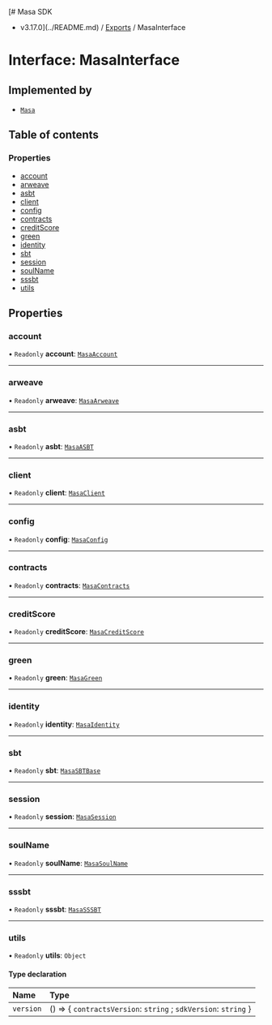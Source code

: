 [# Masa SDK
 - v3.17.0](../README.md) / [Exports](../modules.md) / MasaInterface

# Interface: MasaInterface

## Implemented by

- [`Masa`](../classes/Masa.md)

## Table of contents

### Properties

- [account](MasaInterface.md#account)
- [arweave](MasaInterface.md#arweave)
- [asbt](MasaInterface.md#asbt)
- [client](MasaInterface.md#client)
- [config](MasaInterface.md#config)
- [contracts](MasaInterface.md#contracts)
- [creditScore](MasaInterface.md#creditscore)
- [green](MasaInterface.md#green)
- [identity](MasaInterface.md#identity)
- [sbt](MasaInterface.md#sbt)
- [session](MasaInterface.md#session)
- [soulName](MasaInterface.md#soulname)
- [sssbt](MasaInterface.md#sssbt)
- [utils](MasaInterface.md#utils)

## Properties

### account

• `Readonly` **account**: [`MasaAccount`](../classes/MasaAccount.md)

___

### arweave

• `Readonly` **arweave**: [`MasaArweave`](../classes/MasaArweave.md)

___

### asbt

• `Readonly` **asbt**: [`MasaASBT`](../classes/MasaASBT.md)

___

### client

• `Readonly` **client**: [`MasaClient`](../classes/MasaClient.md)

___

### config

• `Readonly` **config**: [`MasaConfig`](MasaConfig.md)

___

### contracts

• `Readonly` **contracts**: [`MasaContracts`](../classes/MasaContracts.md)

___

### creditScore

• `Readonly` **creditScore**: [`MasaCreditScore`](../classes/MasaCreditScore.md)

___

### green

• `Readonly` **green**: [`MasaGreen`](../classes/MasaGreen.md)

___

### identity

• `Readonly` **identity**: [`MasaIdentity`](../classes/MasaIdentity.md)

___

### sbt

• `Readonly` **sbt**: [`MasaSBTBase`](../classes/MasaSBTBase.md)

___

### session

• `Readonly` **session**: [`MasaSession`](../classes/MasaSession.md)

___

### soulName

• `Readonly` **soulName**: [`MasaSoulName`](../classes/MasaSoulName.md)

___

### sssbt

• `Readonly` **sssbt**: [`MasaSSSBT`](../classes/MasaSSSBT.md)

___

### utils

• `Readonly` **utils**: `Object`

#### Type declaration

| Name | Type |
| :------ | :------ |
| `version` | () => \{ `contractsVersion`: `string` ; `sdkVersion`: `string`  } |
